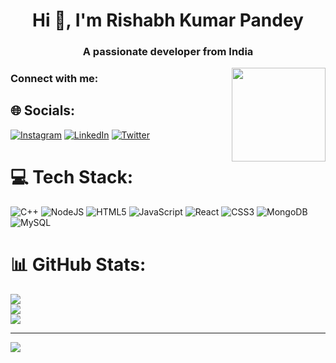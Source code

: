 <h1 align="center">Hi 👋, I'm Rishabh Kumar Pandey</h1>
<h3 align="center">A passionate developer from India</h3>
<img align="right" height="150" src="https://media.tenor.com/ccmSmZhIXNwAAAAC/code-lyoko-jeremy.gif"  />
<h3 align="left">Connect with me:</h3>
<p align="left">
</p>

## 🌐 Socials:
[![Instagram](https://img.shields.io/badge/Instagram-%23E4405F.svg?logo=Instagram&logoColor=white)](https://instagram.com/rishabhpandey___) [![LinkedIn](https://img.shields.io/badge/LinkedIn-%230077B5.svg?logo=linkedin&logoColor=white)](https://linkedin.com/in/rishabh-kumar-pandey-954b1a201) [![Twitter](https://img.shields.io/badge/Twitter-%231DA1F2.svg?logo=Twitter&logoColor=white)](https://twitter.com/18Rishabh) 

# 💻 Tech Stack:
![C++](https://img.shields.io/badge/c++-%2300599C.svg?style=for-the-badge&logo=c%2B%2B&logoColor=white) ![NodeJS](https://img.shields.io/badge/node.js-6DA55F?style=for-the-badge&logo=node.js&logoColor=white) ![HTML5](https://img.shields.io/badge/html5-%23E34F26.svg?style=for-the-badge&logo=html5&logoColor=white) ![JavaScript](https://img.shields.io/badge/javascript-%23323330.svg?style=for-the-badge&logo=javascript&logoColor=%23F7DF1E) ![React](https://img.shields.io/badge/react-%2320232a.svg?style=for-the-badge&logo=react&logoColor=%2361DAFB) ![CSS3](https://img.shields.io/badge/css3-%231572B6.svg?style=for-the-badge&logo=css3&logoColor=white) ![MongoDB](https://img.shields.io/badge/MongoDB-%234ea94b.svg?style=for-the-badge&logo=mongodb&logoColor=white) ![MySQL](https://img.shields.io/badge/mysql-%2300f.svg?style=for-the-badge&logo=mysql&logoColor=white)
# 📊 GitHub Stats:
![](https://github-readme-stats.vercel.app/api?username=rishabhpandey106&theme=gotham&hide_border=false&include_all_commits=true&count_private=true)<br/>
![](https://github-readme-streak-stats.herokuapp.com/?user=rishabhpandey106&theme=gotham&hide_border=false)<br/>
![](https://github-readme-stats.vercel.app/api/top-langs/?username=rishabhpandey106&theme=gotham&hide_border=false&include_all_commits=true&count_private=true&layout=compact)

---
[![](https://visitcount.itsvg.in/api?id=rishabhpandey106&icon=0&color=3)](https://visitcount.itsvg.in)

<!-- Proudly created with GPRM ( https://gprm.itsvg.in ) -->
